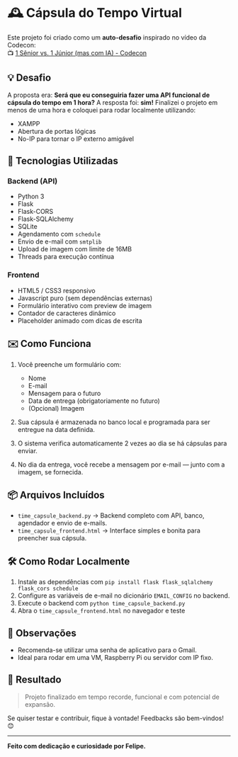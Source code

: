 
# 🕰️ Cápsula do Tempo Virtual

Este projeto foi criado como um **auto-desafio** inspirado no vídeo da Codecon:  
📺 [1 Sênior vs. 1 Júnior (mas com IA) - Codecon](https://youtu.be/ad046g56LZk)

## 💡 Desafio
A proposta era: **Será que eu conseguiria fazer uma API funcional de cápsula do tempo em 1 hora?**
A resposta foi: **sim!** Finalizei o projeto em menos de uma hora e coloquei para rodar localmente utilizando:
- XAMPP
- Abertura de portas lógicas
- No-IP para tornar o IP externo amigável

## 🔧 Tecnologias Utilizadas

### Backend (API)
- Python 3
- Flask
- Flask-CORS
- Flask-SQLAlchemy
- SQLite
- Agendamento com `schedule`
- Envio de e-mail com `smtplib`
- Upload de imagem com limite de 16MB
- Threads para execução contínua

### Frontend
- HTML5 / CSS3 responsivo
- Javascript puro (sem dependências externas)
- Formulário interativo com preview de imagem
- Contador de caracteres dinâmico
- Placeholder animado com dicas de escrita

## ✉️ Como Funciona

1. Você preenche um formulário com:
   - Nome
   - E-mail
   - Mensagem para o futuro
   - Data de entrega (obrigatoriamente no futuro)
   - (Opcional) Imagem

2. Sua cápsula é armazenada no banco local e programada para ser entregue na data definida.
3. O sistema verifica automaticamente 2 vezes ao dia se há cápsulas para enviar.
4. No dia da entrega, você recebe a mensagem por e-mail — junto com a imagem, se fornecida.

## 📦 Arquivos Incluídos

- `time_capsule_backend.py` → Backend completo com API, banco, agendador e envio de e-mails.
- `time_capsule_frontend.html` → Interface simples e bonita para preencher sua cápsula.

## 🛠️ Como Rodar Localmente

1. Instale as dependências com `pip install flask flask_sqlalchemy flask_cors schedule`
2. Configure as variáveis de e-mail no dicionário `EMAIL_CONFIG` no backend.
3. Execute o backend com `python time_capsule_backend.py`
4. Abra o `time_capsule_frontend.html` no navegador e teste

## 🔐 Observações

- Recomenda-se utilizar uma senha de aplicativo para o Gmail.
- Ideal para rodar em uma VM, Raspberry Pi ou servidor com IP fixo.

## 🚀 Resultado

> Projeto finalizado em tempo recorde, funcional e com potencial de expansão.

Se quiser testar e contribuir, fique à vontade! Feedbacks são bem-vindos! 😊

---
**Feito com dedicação e curiosidade por Felipe.**

